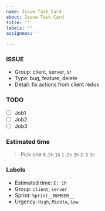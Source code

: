 ```yaml
---
name: Issue Task Card
about: Issue Task Card
title: ''
labels: ''
assignees: ''

---
```


### ISSUE
- Group: client, server, sr
- Type: bug, feature, delete
- Detail: fix actions from client redux

### TODO
- [ ] Job1
- [ ] Job2
- [ ] Job3

### Estimated time
> Pick one
`0.5h`
`1h`
`1.5h`
`2h`
`2.5`
`3h`
### Labels
- Estimated time: `E: 1h`
- Group: `client`, `server`
- Sprint: `Sprint__NUMBER__`
- Urgency: `High`, `Middle`, `Low`
